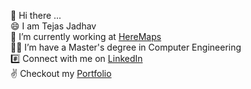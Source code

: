 👋 Hi there ... \
😄 I am Tejas Jadhav \
🔭 I’m currently working at [HereMaps](https://github.com/heremaps) \
🧑‍🎓 I’m have a Master's degree in Computer Engineering\
#️⃣ Connect with me on [LinkedIn](https://www.linkedin.com/in/tejas-jadhav-765043110/) \
✌️ Checkout my [Portfolio](https://teeejaey.github.io) 

